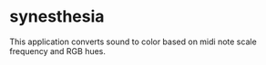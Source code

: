 # synesthesia
This application converts sound to color based on midi note scale frequency and RGB hues.
